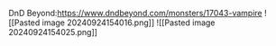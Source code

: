 DnD Beyond:https://www.dndbeyond.com/monsters/17043-vampire
![[Pasted image 20240924154016.png]]
![[Pasted image 20240924154025.png]]